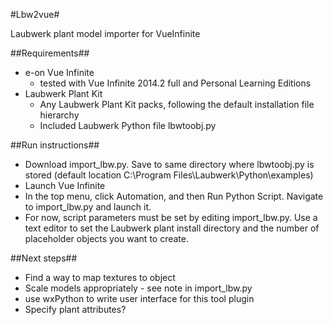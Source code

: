 #Lbw2vue#


Laubwerk plant model importer for VueInfinite
  
##Requirements##

- e-on Vue Infinite
    - tested with Vue Infinite 2014.2 full and Personal Learning Editions
- Laubwerk Plant Kit  
    - Any Laubwerk Plant Kit packs, following the default installation file hierarchy
    - Included Laubwerk Python file lbwtoobj.py 
    
##Run instructions##
- Download import_lbw.py. Save to same directory where lbwtoobj.py is stored (default location C:\Program Files\Laubwerk\Python\examples)
- Launch Vue Infinite
- In the top menu, click Automation, and then Run Python Script. Navigate to import_lbw.py and launch it.
- For now, script parameters must be set by editing import_lbw.py. Use a text editor to set the Laubwerk plant install directory and the number of placeholder objects you want to create.
    
##Next steps##
- Find a way to map textures to object
- Scale models appropriately - see note in import_lbw.py
- use wxPython to write user interface for this tool plugin
- Specify plant attributes?